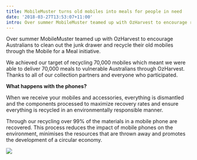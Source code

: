 ```yaml
---
title: MobileMuster turns old mobiles into meals for people in need
date: '2018-03-27T13:53:07+11:00'
intro: Over summer MobileMuster teamed up with OzHarvest to encourage recycling
---
```

Over summer MobileMuster teamed up with OzHarvest to encourage Australians to clean out the junk drawer and recycle their old mobiles through the Mobile for a Meal initiative.

We achieved our target of recycling 70,000 mobiles which meant we were able to deliver 70,000 meals to vulnerable Australians through OzHarvest. Thanks to all of our collection partners and everyone who participated.  

**What happens with the phones?**

When we receive your mobiles and accessories, everything is dismantled and the components processed to maximize recovery rates and ensure everything is recycled in an environmentally responsible manner. 

Through our recycling over 99% of the materials in a mobile phone are recovered. This process reduces the impact of mobile phones on the environment, minimises the resources that are thrown away and promotes the development of a circular economy.

![](/uploads/mob_twitter_post01.fa.amend01.jpg)
